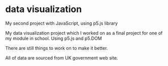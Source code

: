 # data visualization
My second project with JavaScript, using p5.js library

My data visualization project which I worked on as a final project for one of my module in school.
Using p5.js and p5.DOM

There are still things to work on to make it better. 

All of data are sourced from UK government web site. 
